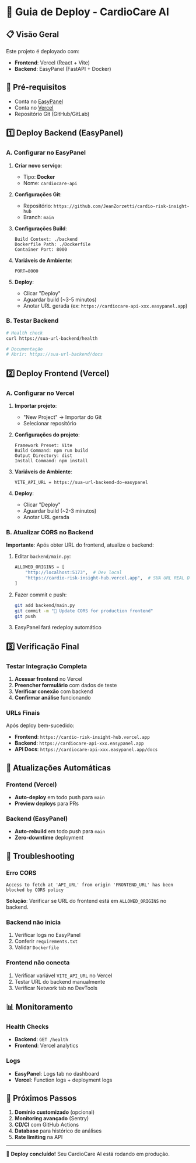# 🚀 Guia de Deploy - CardioCare AI

## 📋 Visão Geral

Este projeto é deployado com:
- **Frontend**: Vercel (React + Vite)
- **Backend**: EasyPanel (FastAPI + Docker)

## 🔧 Pré-requisitos

- Conta no [EasyPanel](https://easypanel.io)
- Conta no [Vercel](https://vercel.com)
- Repositório Git (GitHub/GitLab)

## 1️⃣ Deploy Backend (EasyPanel)

### A. Configurar no EasyPanel

1. **Criar novo serviço**:
   - Tipo: **Docker**
   - Nome: `cardiocare-api`

2. **Configurações Git**:
   - Repositório: `https://github.com/JeanZorzetti/cardio-risk-insight-hub`
   - Branch: `main`

3. **Configurações Build**:
   ```
   Build Context: ./backend
   Dockerfile Path: ./Dockerfile
   Container Port: 8000
   ```

4. **Variáveis de Ambiente**:
   ```
   PORT=8000
   ```

5. **Deploy**:
   - Clicar "Deploy"
   - Aguardar build (~3-5 minutos)
   - Anotar URL gerada (ex: `https://cardiocare-api-xxx.easypanel.app`)

### B. Testar Backend

```bash
# Health check
curl https://sua-url-backend/health

# Documentação
# Abrir: https://sua-url-backend/docs
```

## 2️⃣ Deploy Frontend (Vercel)

### A. Configurar no Vercel

1. **Importar projeto**:
   - "New Project" → Importar do Git
   - Selecionar repositório

2. **Configurações do projeto**:
   ```
   Framework Preset: Vite
   Build Command: npm run build
   Output Directory: dist
   Install Command: npm install
   ```

3. **Variáveis de Ambiente**:
   ```
   VITE_API_URL = https://sua-url-backend-do-easypanel
   ```

4. **Deploy**:
   - Clicar "Deploy"
   - Aguardar build (~2-3 minutos)
   - Anotar URL gerada

### B. Atualizar CORS no Backend

**Importante**: Após obter URL do frontend, atualize o backend:

1. Editar `backend/main.py`:
   ```python
   ALLOWED_ORIGINS = [
       "http://localhost:5173",  # Dev local
       "https://cardio-risk-insight-hub.vercel.app",  # SUA URL REAL DO VERCEL
   ]
   ```

2. Fazer commit e push:
   ```bash
   git add backend/main.py
   git commit -m "🔧 Update CORS for production frontend"
   git push
   ```

3. EasyPanel fará redeploy automático

## 3️⃣ Verificação Final

### Testar Integração Completa

1. **Acessar frontend** no Vercel
2. **Preencher formulário** com dados de teste
3. **Verificar conexão** com backend
4. **Confirmar análise** funcionando

### URLs Finais

Após deploy bem-sucedido:

- **Frontend**: `https://cardio-risk-insight-hub.vercel.app`
- **Backend**: `https://cardiocare-api-xxx.easypanel.app`
- **API Docs**: `https://cardiocare-api-xxx.easypanel.app/docs`

## 🔄 Atualizações Automáticas

### Frontend (Vercel)
- **Auto-deploy** em todo push para `main`
- **Preview deploys** para PRs

### Backend (EasyPanel)
- **Auto-rebuild** em todo push para `main`
- **Zero-downtime** deployment

## 🐛 Troubleshooting

### Erro CORS
```
Access to fetch at 'API_URL' from origin 'FRONTEND_URL' has been blocked by CORS policy
```

**Solução**: Verificar se URL do frontend está em `ALLOWED_ORIGINS` no backend.

### Backend não inicia
1. Verificar logs no EasyPanel
2. Conferir `requirements.txt`
3. Validar `Dockerfile`

### Frontend não conecta
1. Verificar variável `VITE_API_URL` no Vercel
2. Testar URL do backend manualmente
3. Verificar Network tab no DevTools

## 📊 Monitoramento

### Health Checks
- **Backend**: `GET /health`
- **Frontend**: Vercel analytics

### Logs
- **EasyPanel**: Logs tab no dashboard
- **Vercel**: Function logs + deployment logs

## 🌟 Próximos Passos

1. **Domínio customizado** (opcional)
2. **Monitoring avançado** (Sentry)
3. **CD/CI** com GitHub Actions
4. **Database** para histórico de análises
5. **Rate limiting** na API

---

🎉 **Deploy concluído!** Seu CardioCare AI está rodando em produção.